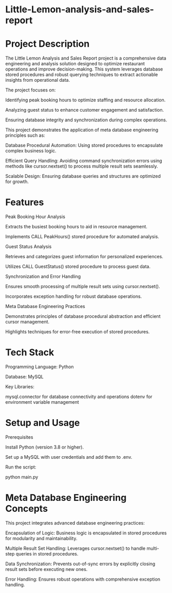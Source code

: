 # Little-Lemon-analysis-and-sales-report

# Project Description

The Little Lemon Analysis and Sales Report project is a comprehensive data engineering and analysis solution designed to optimize restaurant operations and improve decision-making. This system leverages database stored procedures and robust querying techniques to extract actionable insights from operational data.

The project focuses on:

Identifying peak booking hours to optimize staffing and resource allocation.

Analyzing guest status to enhance customer engagement and satisfaction.

Ensuring database integrity and synchronization during complex operations.

This project demonstrates the application of meta database engineering principles such as:

Database Procedural Automation: Using stored procedures to encapsulate complex business logic.

Efficient Query Handling: Avoiding command synchronization errors using methods like cursor.nextset() to process multiple result sets seamlessly.

Scalable Design: Ensuring database queries and structures are optimized for growth.

# Features

Peak Booking Hour Analysis

Extracts the busiest booking hours to aid in resource management.

Implements CALL PeakHours() stored procedure for automated analysis.

Guest Status Analysis

Retrieves and categorizes guest information for personalized experiences.

Utilizes CALL GuestStatus() stored procedure to process guest data.

Synchronization and Error Handling

Ensures smooth processing of multiple result sets using cursor.nextset().

Incorporates exception handling for robust database operations.

Meta Database Engineering Practices

Demonstrates principles of database procedural abstraction and efficient cursor management.

Highlights techniques for error-free execution of stored procedures.

# Tech Stack

Programming Language: Python

Database: MySQL

Key Libraries:

mysql.connector for database connectivity and operations
dotenv for environment variable management

# Setup and Usage

Prerequisites

Install Python (version 3.8 or higher).

Set up a MySQL with user credentials and add them to .env.

Run the script:

python main.py

# Meta Database Engineering Concepts

This project integrates advanced database engineering practices:

Encapsulation of Logic: Business logic is encapsulated in stored procedures for modularity and maintainability.

Multiple Result Set Handling: Leverages cursor.nextset() to handle multi-step queries in stored procedures.

Data Synchronization: Prevents out-of-sync errors by explicitly closing result sets before executing new ones.

Error Handling: Ensures robust operations with comprehensive exception handling.

